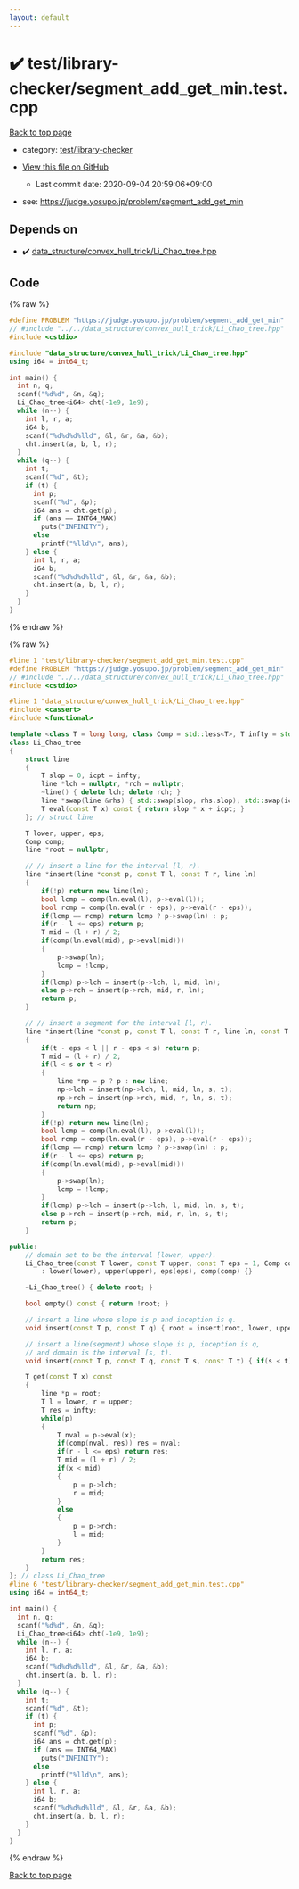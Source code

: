 ```yaml
---
layout: default
---
```


<!-- mathjax config similar to math.stackexchange -->
<script type="text/javascript" async
  src="https://cdnjs.cloudflare.com/ajax/libs/mathjax/2.7.5/MathJax.js?config=TeX-MML-AM_CHTML">
</script>
<script type="text/x-mathjax-config">
  MathJax.Hub.Config({
    TeX: { equationNumbers: { autoNumber: "AMS" }},
    tex2jax: {
      inlineMath: [ ['$','$'] ],
      processEscapes: true
    },
    "HTML-CSS": { matchFontHeight: false },
    displayAlign: "left",
    displayIndent: "2em"
  });
</script>

<script type="text/javascript" src="https://cdnjs.cloudflare.com/ajax/libs/jquery/3.4.1/jquery.min.js"></script>
<script src="https://cdn.jsdelivr.net/npm/jquery-balloon-js@1.1.2/jquery.balloon.min.js" integrity="sha256-ZEYs9VrgAeNuPvs15E39OsyOJaIkXEEt10fzxJ20+2I=" crossorigin="anonymous"></script>
<script type="text/javascript" src="../../../assets/js/copy-button.js"></script>
<link rel="stylesheet" href="../../../assets/css/copy-button.css" />


# :heavy_check_mark: test/library-checker/segment_add_get_min.test.cpp

<a href="../../../index.html">Back to top page</a>

* category: <a href="../../../index.html#8a40f8ed03f4cdb6c2fe0a2d4731a143">test/library-checker</a>
* <a href="{{ site.github.repository_url }}/blob/master/test/library-checker/segment_add_get_min.test.cpp">View this file on GitHub</a>
    - Last commit date: 2020-09-04 20:59:06+09:00


* see: <a href="https://judge.yosupo.jp/problem/segment_add_get_min">https://judge.yosupo.jp/problem/segment_add_get_min</a>


## Depends on

* :heavy_check_mark: <a href="../../../library/data_structure/convex_hull_trick/Li_Chao_tree.hpp.html">data_structure/convex_hull_trick/Li_Chao_tree.hpp</a>


## Code

<a id="unbundled"></a>
{% raw %}
```cpp
#define PROBLEM "https://judge.yosupo.jp/problem/segment_add_get_min"
// #include "../../data_structure/convex_hull_trick/Li_Chao_tree.hpp"
#include <cstdio>

#include "data_structure/convex_hull_trick/Li_Chao_tree.hpp"
using i64 = int64_t;

int main() {
  int n, q;
  scanf("%d%d", &n, &q);
  Li_Chao_tree<i64> cht(-1e9, 1e9);
  while (n--) {
    int l, r, a;
    i64 b;
    scanf("%d%d%d%lld", &l, &r, &a, &b);
    cht.insert(a, b, l, r);
  }
  while (q--) {
    int t;
    scanf("%d", &t);
    if (t) {
      int p;
      scanf("%d", &p);
      i64 ans = cht.get(p);
      if (ans == INT64_MAX)
        puts("INFINITY");
      else
        printf("%lld\n", ans);
    } else {
      int l, r, a;
      i64 b;
      scanf("%d%d%d%lld", &l, &r, &a, &b);
      cht.insert(a, b, l, r);
    }
  }
}

```
{% endraw %}

<a id="bundled"></a>
{% raw %}
```cpp
#line 1 "test/library-checker/segment_add_get_min.test.cpp"
#define PROBLEM "https://judge.yosupo.jp/problem/segment_add_get_min"
// #include "../../data_structure/convex_hull_trick/Li_Chao_tree.hpp"
#include <cstdio>

#line 1 "data_structure/convex_hull_trick/Li_Chao_tree.hpp"
#include <cassert>
#include <functional>

template <class T = long long, class Comp = std::less<T>, T infty = std::numeric_limits<T>::max()>
class Li_Chao_tree
{
    struct line
    {
        T slop = 0, icpt = infty;
        line *lch = nullptr, *rch = nullptr;
        ~line() { delete lch; delete rch; }
        line *swap(line &rhs) { std::swap(slop, rhs.slop); std::swap(icpt, rhs.icpt); return this; }
        T eval(const T x) const { return slop * x + icpt; }
    }; // struct line

    T lower, upper, eps;
    Comp comp;
    line *root = nullptr;

    // // insert a line for the interval [l, r).
    line *insert(line *const p, const T l, const T r, line ln)
    {
        if(!p) return new line(ln);
        bool lcmp = comp(ln.eval(l), p->eval(l));
        bool rcmp = comp(ln.eval(r - eps), p->eval(r - eps));
        if(lcmp == rcmp) return lcmp ? p->swap(ln) : p;
        if(r - l <= eps) return p;
        T mid = (l + r) / 2;
        if(comp(ln.eval(mid), p->eval(mid)))
        {
            p->swap(ln);
            lcmp = !lcmp;
        }
        if(lcmp) p->lch = insert(p->lch, l, mid, ln);
        else p->rch = insert(p->rch, mid, r, ln);
        return p;
    }

    // // insert a segment for the interval [l, r).
    line *insert(line *const p, const T l, const T r, line ln, const T s, const T t)
    {
        if(t - eps < l || r - eps < s) return p;
        T mid = (l + r) / 2;
        if(l < s or t < r)
        {
            line *np = p ? p : new line;
            np->lch = insert(np->lch, l, mid, ln, s, t);
            np->rch = insert(np->rch, mid, r, ln, s, t);
            return np;
        }
        if(!p) return new line(ln);
        bool lcmp = comp(ln.eval(l), p->eval(l));
        bool rcmp = comp(ln.eval(r - eps), p->eval(r - eps));
        if(lcmp == rcmp) return lcmp ? p->swap(ln) : p;
        if(r - l <= eps) return p;
        if(comp(ln.eval(mid), p->eval(mid)))
        {
            p->swap(ln);
            lcmp = !lcmp;
        }
        if(lcmp) p->lch = insert(p->lch, l, mid, ln, s, t);
        else p->rch = insert(p->rch, mid, r, ln, s, t);
        return p;
    }

public:
    // domain set to be the interval [lower, upper).
    Li_Chao_tree(const T lower, const T upper, const T eps = 1, Comp comp = Comp())
        : lower(lower), upper(upper), eps(eps), comp(comp) {}

    ~Li_Chao_tree() { delete root; }

    bool empty() const { return !root; }

    // insert a line whose slope is p and inception is q.
    void insert(const T p, const T q) { root = insert(root, lower, upper, line{p, q}); }

    // insert a line(segment) whose slope is p, inception is q,
    // and domain is the interval [s, t).
    void insert(const T p, const T q, const T s, const T t) { if(s < t) root = insert(root, lower, upper, line{p, q}, s, t); }

    T get(const T x) const
    {
        line *p = root;
        T l = lower, r = upper;
        T res = infty;
        while(p)
        {
            T nval = p->eval(x);
            if(comp(nval, res)) res = nval;
            if(r - l <= eps) return res;
            T mid = (l + r) / 2;
            if(x < mid)
            {
                p = p->lch;
                r = mid;
            }
            else
            {
                p = p->rch;
                l = mid;
            }
        }
        return res;
    }
}; // class Li_Chao_tree
#line 6 "test/library-checker/segment_add_get_min.test.cpp"
using i64 = int64_t;

int main() {
  int n, q;
  scanf("%d%d", &n, &q);
  Li_Chao_tree<i64> cht(-1e9, 1e9);
  while (n--) {
    int l, r, a;
    i64 b;
    scanf("%d%d%d%lld", &l, &r, &a, &b);
    cht.insert(a, b, l, r);
  }
  while (q--) {
    int t;
    scanf("%d", &t);
    if (t) {
      int p;
      scanf("%d", &p);
      i64 ans = cht.get(p);
      if (ans == INT64_MAX)
        puts("INFINITY");
      else
        printf("%lld\n", ans);
    } else {
      int l, r, a;
      i64 b;
      scanf("%d%d%d%lld", &l, &r, &a, &b);
      cht.insert(a, b, l, r);
    }
  }
}

```
{% endraw %}

<a href="../../../index.html">Back to top page</a>

